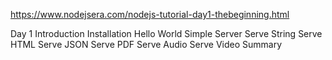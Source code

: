 https://www.nodejsera.com/nodejs-tutorial-day1-thebeginning.html

Day 1
Introduction
Installation
Hello World
Simple Server
Serve String
Serve HTML
Serve JSON
Serve PDF
Serve Audio
Serve Video
Summary